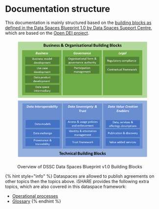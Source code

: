 # Documentation structure

This documentation is mainly structured based on the [building blocks as defined in the Data Spaces Blueprint 1.0 by Data Spaces Support Centre](https://dssc.eu/space/BVE/357073006/Data+Spaces+Blueprint+v1.0), which are based on the [Open DEI project](https://design-principles-for-data-spaces.org/).

<figure><img src=".gitbook/assets/image (1).png" alt=""><figcaption><p>Overview of DSSC Data Spaces Blueprint v1.0 Building Blocks</p></figcaption></figure>

{% hint style="info" %}
Dataspaces are allowed to publish agreements on other topics then the topics above. iSHARE provides the following extra topics, which are also covered in this dataspace framework:

* [Operational processes](operational/operational-processes.md)
* [Glossary](glossary.md)
{% endhint %}
